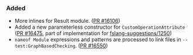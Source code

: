 ### Added

* More inlines for Result module. ([PR #16106](https://github.com/dotnet/fsharp/pull/16106))
* Added a new parameterless constructor for `CustomOperationAttribute` ([PR #16475](https://github.com/dotnet/fsharp/pull/16475), part of implementation for [fslang-suggestions/1250](https://github.com/fsharp/fslang-suggestions/issues/1250))
* `nameof Module` expressions and patterns are processed to link files in `--test:GraphBasedChecking`. ([PR #16550](https://github.com/dotnet/fsharp/pull/16550))
